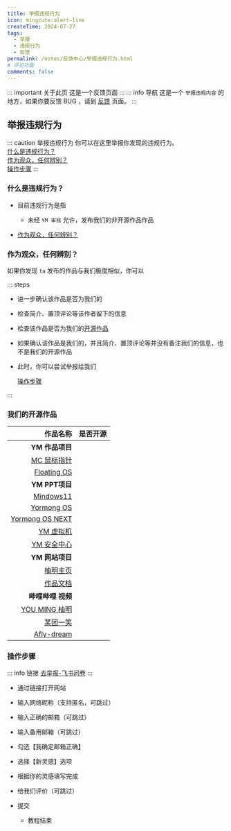 ```yaml
---
title: 举报违规行为
icon: mingcute:alert-line
createTime: 2024-07-27
tags:
  - 举报
  - 违规行为
  - 反馈
permalink: /notes/反馈中心/举报违规行为.html
# 评论功能
comments: false
---
```


::: important 关于此页
这是一个反馈页面
:::
::: info 导航
这是一个 `举报违规内容` 的地方，如果你要反馈 BUG ，请到 [反馈](/notes/反馈中心/反馈.html) 页面。
:::

## <Icon name="mingcute:alert-line" color="currentColor" /> 举报违规行为

::: caution 举报违规行为
你可以在这里举报你发现的违规行为。\
[什么是违规行为？](#什么是违规行为)\
[作为观众，任何辨别？](#作为观众-任何辨别)\
[操作步骤](#操作步骤)
:::

### <Icon name="mingcute:question-line" color="currentColor" /> 什么是违规行为？

- 目前违规行为是指

  - 未经 `YM 审核` 允许，发布我们的非开源作品作品

- [作为观众，任何辨别？](#作为观众-任何辨别)

### <Icon name="mingcute:search-3-line" color="currentColor" /> 作为观众，任何辨别？

如果你发现 `ta` 发布的作品与我们极度相似，你可以

::: steps

- 进一步确认该作品是否为我们的
- 检查简介、置顶评论等该作者留下的信息
- 检查该作品是否为我们的[开源作品](#我们的开源作品)
- 如果确认该作品是我们的，并且简介、置顶评论等并没有备注我们的信息，也不是我们的开源作品
- 此时，你可以尝试举报给我们

   [操作步骤](#操作步骤)

:::

### <Icon name="mingcute:unlock-line" color="currentColor" /> 我们的开源作品

|作品名称                                     |是否开源|
|-:                                          |:-     |
|**YM 作品项目** <Icon name="❤️" color="currentColor" /> ||
|[MC 鼠标指针](/notes/MC-鼠标指针.html)   | <Badge text="开源项目" type="tip" /> |
|[Floating OS](/notes/Floating-OS.html)   | <Badge text="不开源" type="danger" /> |
|**YM PPT项目** <Icon name="❤️" color="currentColor" /> ||
|[Mindows11](/notes/Mindows11.html)        | <Badge text="开源项目" type="tip" /> |
|[Yormong OS](/notes/Yormong-OS.html)    | <Badge text="不开源" type="danger" /> |
|[Yormong OS NEXT](/notes/Yormong-OS-NEXT.html)| <Badge text="不开源" type="danger" /> |
|[YM 虚拟机](/notes/YM-虚拟机.html)       | <Badge text="不开源" type="danger" /> |
|[YM 安全中心](/notes/YM-安全中心.html)   | <Badge text="不开源" type="danger" /> |
|**YM 网站项目** <Icon name="❤️" color="currentColor" /> ||
|[柚明主页](/notes/柚明主页.html)           | <Badge text="开源项目" type="tip" /> <Badge text="需二创后发布" type="info" /> |
|[作品文档](/notes/作品文档.html)           | <Badge text="开源项目" type="tip" /> <Badge text="需二创后发布" type="info" /> |
|**哔哩哔哩 视频** <Icon name="❤️" color="currentColor" /> ||
|[YOU MING 柚明](https://space.bilibili.com/1337092956)| <Badge text="不开源" type="danger" /> |
|[某团一笑](https://space.bilibili.com/3493093632379150)| <Badge text="不开源" type="danger" /> |
|[Afly-dream](https://space.bilibili.com/1364066451)| <Badge text="不开源" type="danger" /> |

### <Icon name="mingcute:cursor-3-line" color="currentColor" /> 操作步骤

::: info 链接
[去举报-飞书问卷](https://you-ming.feishu.cn/share/base/form/shrcngg2h2f2X7RJOiwy28tDjFf)
:::

- 通过链接打开网站
- 输入网络昵称（支持匿名，可跳过）
- 输入正确的邮箱（可跳过）
- 输入备用邮箱（可跳过）
- 勾选【我确定邮箱正确】
- 选择【新灵感】选项
- 根据你的灵感填写完成
- 给我们评价（可跳过）
- 提交

  - 教程结束